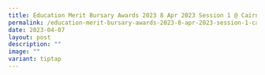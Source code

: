 ```yaml
---
title: Education Merit Bursary Awards 2023 8 Apr 2023 Session 1 @ Cairnhill CC
permalink: /education-merit-bursary-awards-2023-8-apr-2023-session-1-cairnhill-cc/
date: 2023-04-07
layout: post
description: ""
image: ""
variant: tiptap
---
```

